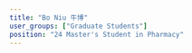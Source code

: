 ```yaml
---
title: "Bo Niu 牛博"
user_groups: ["Graduate Students"]
position: "24 Master's Student in Pharmacy"
---
```

